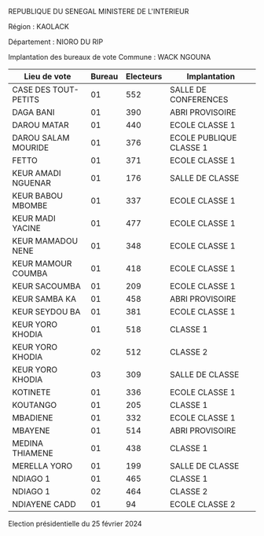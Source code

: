 REPUBLIQUE DU SENEGAL MINISTERE DE L'INTERIEUR

Région : KAOLACK

Département : NIORO DU RIP

Implantation des bureaux de vote Commune : WACK NGOUNA

| Lieu de vote | Bureau | Electeurs | Implantation |
| - | - | - | - |
| CASE DES TOUT-PETITS | 01 | 552 | SALLE DE CONFERENCES |
| DAGA BANI | 01 | 390 | ABRI PROVISOIRE |
| DAROU MATAR | 01 | 440 | ECOLE CLASSE 1 |
| DAROU SALAM MOURIDE | 01 | 376 | ECOLE PUBLIQUE CLASSE 1 |
| FETTO | 01 | 371 | ECOLE CLASSE 1 |
| KEUR AMADI NGUENAR | 01 | 176 | SALLE DE CLASSE |
| KEUR BABOU MBOMBE | 01 | 337 | ECOLE CLASSE 1 |
| KEUR MADI YACINE | 01 | 477 | ECOLE CLASSE 1 |
| KEUR MAMADOU NENE | 01 | 348 | ECOLE CLASSE 1 |
| KEUR MAMOUR COUMBA | 01 | 418 | ECOLE CLASSE 1 |
| KEUR SACOUMBA | 01 | 209 | ECOLE CLASSE 1 |
| KEUR SAMBA KA | 01 | 458 | ABRI PROVISOIRE |
| KEUR SEYDOU BA | 01 | 381 | ECOLE CLASSE 1 |
| KEUR YORO KHODIA | 01 | 518 | CLASSE 1 |
| KEUR YORO KHODIA | 02 | 512 | CLASSE 2 |
| KEUR YORO KHODIA | 03 | 309 | SALLE DE CLASSE |
| KOTINETE | 01 | 336 | ECOLE CLASSE 1 |
| KOUTANGO | 01 | 205 | CLASSE 1 |
| MBADIENE | 01 | 332 | ECOLE CLASSE 1 |
| MBAYENE | 01 | 514 | ABRI PROVISOIRE |
| MEDINA THIAMENE | 01 | 438 | CLASSE 1 |
| MERELLA YORO | 01 | 199 | SALLE DE CLASSE |
| NDIAGO 1 | 01 | 465 | CLASSE 1 |
| NDIAGO 1 | 02 | 464 | CLASSE 2 |
| NDIAYENE CADD | 01 | 94 | ECOLE CLASSE 2 |

<!-- PageNumber="18/19" -->

Election présidentielle du 25 février 2024

